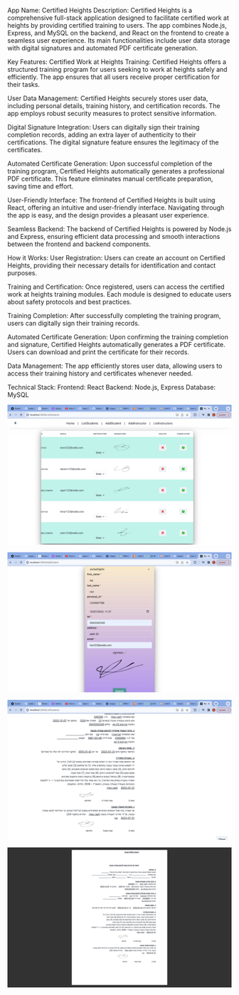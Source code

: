 App Name: Certified Heights
Description:
Certified Heights is a comprehensive full-stack application designed to facilitate certified work at heights by providing certified training to users. The app combines Node.js, Express, and MySQL on the backend, and React on the frontend to create a seamless user experience. Its main functionalities include user data storage with digital signatures and automated PDF certificate generation.

Key Features:
Certified Work at Heights Training: Certified Heights offers a structured training program for users seeking to work at heights safely and efficiently. The app ensures that all users receive proper certification for their tasks.

User Data Management: Certified Heights securely stores user data, including personal details, training history, and certification records. The app employs robust security measures to protect sensitive information.

Digital Signature Integration: Users can digitally sign their training completion records, adding an extra layer of authenticity to their certifications. The digital signature feature ensures the legitimacy of the certificates.

Automated Certificate Generation: Upon successful completion of the training program, Certified Heights automatically generates a professional PDF certificate. This feature eliminates manual certificate preparation, saving time and effort.

User-Friendly Interface: The frontend of Certified Heights is built using React, offering an intuitive and user-friendly interface. Navigating through the app is easy, and the design provides a pleasant user experience.

Seamless Backend: The backend of Certified Heights is powered by Node.js and Express, ensuring efficient data processing and smooth interactions between the frontend and backend components.

How it Works:
User Registration: Users can create an account on Certified Heights, providing their necessary details for identification and contact purposes.

Training and Certification: Once registered, users can access the certified work at heights training modules. Each module is designed to educate users about safety protocols and best practices.

Training Completion: After successfully completing the training program, users can digitally sign their training records.

Automated Certificate Generation: Upon confirming the training completion and signature, Certified Heights automatically generates a PDF certificate. Users can download and print the certificate for their records.

Data Management: The app efficiently stores user data, allowing users to access their training history and certificates whenever needed.

Technical Stack:
Frontend: React
Backend: Node.js, Express
Database: MySQL


![](https://github.com/vovaberdi/courseApp/blob/main/Screen%20Shot%202023-07-31%20at%2011.36.53.png)


![](https://github.com/vovaberdi/courseApp/blob/main/Screen%20Shot%202023-07-31%20at%2011.37.38.png)


![](https://github.com/vovaberdi/courseApp/blob/main/Screen%20Shot%202023-07-31%20at%2011.38.16.png)


![](https://github.com/vovaberdi/courseApp/blob/main/Screen%20Shot%202023-07-31%20at%2011.38.35.png)
